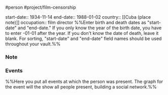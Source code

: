 #person
#project/film-censorship 

start-date:: 1934-11-14
end-date:: 1988-01-02
country:: [[Cuba (place note)]]
occupation:: film director
%%Enter birth and death dates as "start-date" and "end-date."
 If you only know the year of the birth date, you have to enter -01-01 after the year. If you don't know the date of death, leave it blank. For sorting, "start-date" and "end-date" field names should be used throughout your vault.%%
 
### Note

### Events
%%Here you put all events at which the person was present. 
 The graph for the event will the show all people present, building a social network.%%